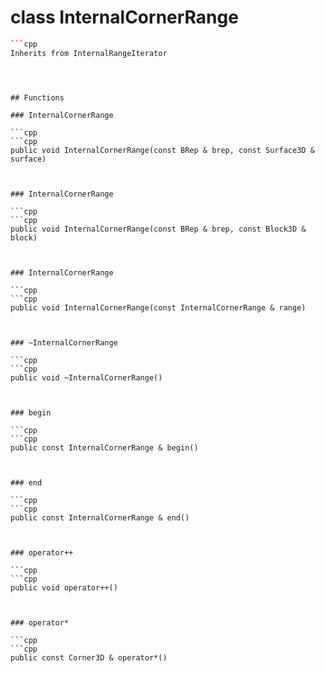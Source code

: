 # class InternalCornerRange


```cpp
```cpp
Inherits from InternalRangeIterator
```
```



## Functions

### InternalCornerRange

```cpp
```cpp
public void InternalCornerRange(const BRep & brep, const Surface3D & surface)
```
```


### InternalCornerRange

```cpp
```cpp
public void InternalCornerRange(const BRep & brep, const Block3D & block)
```
```


### InternalCornerRange

```cpp
```cpp
public void InternalCornerRange(const InternalCornerRange & range)
```
```


### ~InternalCornerRange

```cpp
```cpp
public void ~InternalCornerRange()
```
```


### begin

```cpp
```cpp
public const InternalCornerRange & begin()
```
```


### end

```cpp
```cpp
public const InternalCornerRange & end()
```
```


### operator++

```cpp
```cpp
public void operator++()
```
```


### operator*

```cpp
```cpp
public const Corner3D & operator*()
```
```




